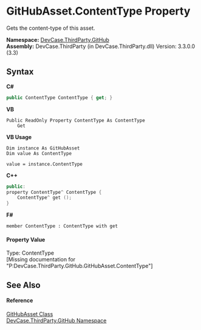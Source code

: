 # GitHubAsset.ContentType Property 
 

Gets the content-type of this asset.

**Namespace:**&nbsp;<a href="N_DevCase_ThirdParty_GitHub">DevCase.ThirdParty.GitHub</a><br />**Assembly:**&nbsp;DevCase.ThirdParty (in DevCase.ThirdParty.dll) Version: 3.3.0.0 (3.3)

## Syntax

**C#**<br />
``` C#
public ContentType ContentType { get; }
```

**VB**<br />
``` VB
Public ReadOnly Property ContentType As ContentType
	Get
```

**VB Usage**<br />
``` VB Usage
Dim instance As GitHubAsset
Dim value As ContentType

value = instance.ContentType

```

**C++**<br />
``` C++
public:
property ContentType^ ContentType {
	ContentType^ get ();
}
```

**F#**<br />
``` F#
member ContentType : ContentType with get

```


#### Property Value
Type: ContentType<br />\[Missing <value> documentation for "P:DevCase.ThirdParty.GitHub.GitHubAsset.ContentType"\]

## See Also


#### Reference
<a href="T_DevCase_ThirdParty_GitHub_GitHubAsset">GitHubAsset Class</a><br /><a href="N_DevCase_ThirdParty_GitHub">DevCase.ThirdParty.GitHub Namespace</a><br />